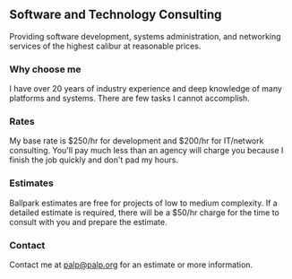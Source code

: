 ## Software and Technology Consulting

Providing software development, systems administration, and networking services of the highest calibur at reasonable prices.

### Why choose me

I have over 20 years of industry experience and deep knowledge of many platforms and systems. There are few tasks I cannot accomplish.

### Rates

My base rate is $250/hr for development and $200/hr for IT/network consulting. You'll pay much less than an agency will charge you because I finish the job quickly and don't pad my hours.

### Estimates

Ballpark estimates are free for projects of low to medium complexity. If a detailed estimate is required, there will be a $50/hr charge for the time to consult with you and prepare the estimate.

### Contact

Contact me at palp@palp.org for an estimate or more information.
